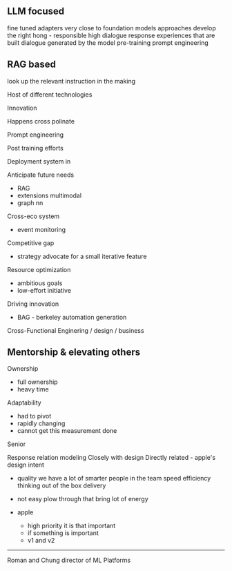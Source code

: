 LLM focused
-----------

fine tuned adapters
very close to foundation models
approaches 
develop the right 
hong - responsible high dialogue response
experiences that are built
dialogue generated by the model
pre-training
prompt engineering

RAG based
---------
look up the relevant instruction
in the making

Host of different technologies

Innovation

Happens cross polinate

Prompt engineering

Post training efforts

Deployment system in 

Anticipate future needs
- RAG
- extensions multimodal
- graph nn

Cross-eco system
- event monitoring

Competitive gap
- strategy advocate for a small iterative feature

Resource optimization
- ambitious goals
- low-effort initiative

Driving innovation
- BAG - berkeley automation generation

Cross-Functional
Enginering / design / business

Mentorship & elevating others
- 

Ownership
- full ownership
- heavy time

Adaptability
- had to pivot
- rapidly changing
- cannot get this measurement done

Senior 

Response relation modeling
Closely with design
Directly related - apple's design intent

- quality we have a lot of smarter people in the team
  speed efficiency 
  thinking out of the box
  delivery

- not easy
  plow through that bring lot of energy

- apple 
  - high priority it is that important
  - if something is important 
  - v1 and v2

---


Roman and Chung director of ML Platforms
